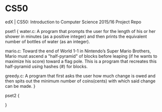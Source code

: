 # CS50
edX | CS50: Introduction to Computer Science 2015/16 Project Repo

pset1
{
water.c: A program that prompts the user for the length of his or her shower in minutes (as a positive integer) and then prints the equivalent number of bottles of water (as an integer).

mario.c: Toward the end of World 1-1 in Nintendo’s Super Mario Brothers, Mario must ascend a "half-pyramid" of blocks before leaping (if he wants to maximize his score) toward a flag pole. This is a program that recreates this half-pyramid using hashes (#) for blocks.

greedy.c: A program that first asks the user how much change is owed and then spits out the minimum number of coins(cents) with which said change can be made.
}

pset2
{






}

